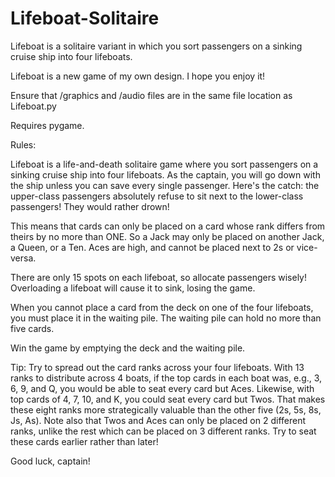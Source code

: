 # Lifeboat-Solitaire
Lifeboat is a solitaire variant in which you sort passengers on a sinking cruise ship into four lifeboats.

Lifeboat is a new game of my own design. I hope you enjoy it!

Ensure that /graphics and /audio files are in the same file location as Lifeboat.py

Requires pygame.

Rules:

Lifeboat is a life-and-death solitaire game where you sort passengers on a sinking cruise ship into four lifeboats. 
As the captain, you will go down with the ship unless you can save every single passenger. 
Here's the catch: the upper-class passengers absolutely refuse to sit next to the lower-class passengers! 
They would rather drown! 

This means that cards can only be placed on a card whose rank differs from theirs by no more than ONE. 
So a Jack may only be placed on another Jack, a Queen, or a Ten. 
Aces are high, and cannot be placed next to 2s or vice-versa. 

There are only 15 spots on each lifeboat, so allocate passengers wisely! 
Overloading a lifeboat will cause it to sink, losing the game. 

When you cannot place a card from the deck on one of the four lifeboats, you must place it in the waiting pile. 
The waiting pile can hold no more than five cards. 

Win the game by emptying the deck and the waiting pile. 

Tip: Try to spread out the card ranks across your four lifeboats. 
With 13 ranks to distribute across 4 boats, if the top cards in each boat was, e.g., 3, 6, 9, and Q, you would be able to seat every card but Aces. 
Likewise, with top cards of 4, 7, 10, and K, you could seat every card but Twos.
That makes these eight ranks more strategically valuable than the other five (2s, 5s, 8s, Js, As). 
Note also that Twos and Aces can only be placed on 2 different ranks, unlike the rest which can be placed on 3 different ranks. 
Try to seat these cards earlier rather than later! 

Good luck, captain!



